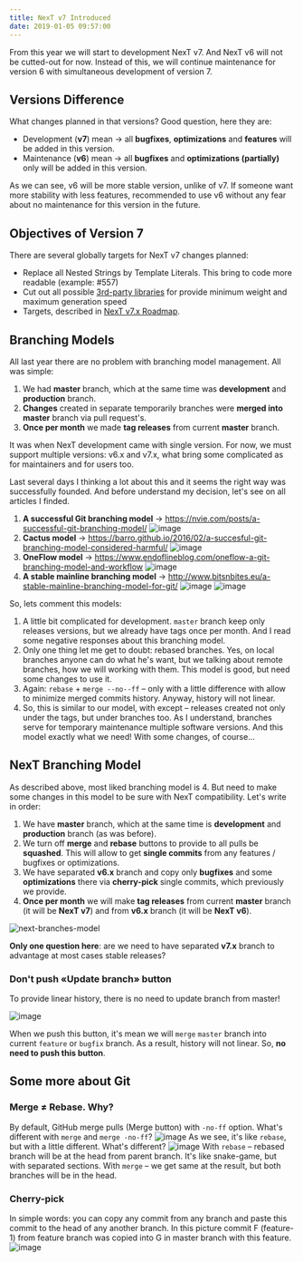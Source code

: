 ```yaml
---
title: NexT v7 Introduced
date: 2019-01-05 09:57:00 
---
```


From this year we will start to development NexT v7. And NexT v6 will not be cutted-out for now. Instead of this, we will continue maintenance for version 6 with simultaneous development of version 7.

## Versions Difference

What changes planned in that versions? Good question, here they are:

* Development (**v7**) mean → all **bugfixes**, **optimizations** and **features** will be added in this version.
* Maintenance (**v6**) mean → all **bugfixes** and **optimizations (partially)** only will be added in this version.

As we can see, v6 will be more stable version, unlike of v7. If someone want more stability with less features, recommended to use v6 without any fear about no maintenance for this version in the future.

## Objectives of Version 7

There are several globally targets for NexT v7 changes planned:

* Replace all Nested Strings by Template Literals. This bring to code more readable (example: #557)
* Cut out all possible [3rd-party libraries](https://github.com/theme-next/hexo-theme-next/tree/master/source/lib) for provide minimum weight and maximum generation speed
* Targets, described in [NexT v7.x Roadmap](https://github.com/theme-next/hexo-theme-next/issues/67).

## Branching Models

All last year there are no problem with branching model management. All was simple:

1. We had **master** branch, which at the same time was **development** and **production** branch.
2. **Changes** created in separate temporarily branches were **merged into master** branch via pull request's.
3. **Once per month** we made **tag releases** from current **master** branch.

It was when NexT development came with single version. For now, we must support multiple versions: v6.x and v7.x, what bring some complicated as for maintainers and for users too.

Last several days I thinking a lot about this and it seems the right way was successfully founded. And before understand my decision, let's see on all articles I finded.

1. **A successful Git branching model** → https://nvie.com/posts/a-successful-git-branching-model/
   ![image](https://user-images.githubusercontent.com/16944225/50646627-d8d66e80-0f76-11e9-9d6e-44a3c7a46bb4.png)
2. **Cactus model** → https://barro.github.io/2016/02/a-succesful-git-branching-model-considered-harmful/
   ![image](https://user-images.githubusercontent.com/16944225/50647494-00c6d180-0f79-11e9-9e7b-e39c1af9e84b.png)
3. **OneFlow model** → https://www.endoflineblog.com/oneflow-a-git-branching-model-and-workflow
   ![image](https://user-images.githubusercontent.com/16944225/50647637-60bd7800-0f79-11e9-9216-41754c5d590f.png)
4. **A stable mainline branching model** → http://www.bitsnbites.eu/a-stable-mainline-branching-model-for-git/
   ![image](https://user-images.githubusercontent.com/16944225/50647741-a5491380-0f79-11e9-8166-d7379ce86444.png)
   ![image](https://user-images.githubusercontent.com/16944225/50647766-b8f47a00-0f79-11e9-9f5a-076ceaddd962.png)

So, lets comment this models:

1. A little bit complicated for development. `master` branch keep only releases versions, but we already have tags once per month. And I read some negative responses about this branching model.
2. Only one thing let me get to doubt: rebased branches. Yes, on local branches anyone can do what he's want, but we talking about remote branches, how we will working with them. This model is good, but need some changes to use it.
3. Again: `rebase` + `merge --no--ff` – only with a little difference with allow to minimize merged commits history. Anyway, history will not linear.
4. So, this is similar to our model, with except – releases created not only under the tags, but under branches too. As I understand, branches serve for temporary maintenance multiple software versions. And this model exactly what we need! With some changes, of course...

## NexT Branching Model

As described above, most liked branching model is 4. But need to make some changes in this model to be sure with NexT compatibility. Let's write in order:

1. We have **master** branch, which at the same time is **development** and **production** branch (as was before).
2. We turn off **merge** and **rebase** buttons to provide to all pulls be **squashed**. This will allow to get **single commits** from any features / bugfixes or optimizations.
3. We have separated **v6.x** branch and copy only **bugfixes** and some **optimizations** there via **cherry-pick** single commits, which previously we provide.
4. **Once per month** we will make **tag releases** from current **master** branch (it will be **NexT v7**) and from **v6.x** branch (it will be **NexT v6**).

![next-branches-model](https://user-images.githubusercontent.com/16944225/50718831-01a05600-1094-11e9-9ffd-2ebd562104ae.png)

**Only one question here**: are we need to have separated **v7.x** branch to advantage at most cases stable releases?

### Don't push «Update branch» button

To provide linear history, there is no need to update branch from master!

![image](https://user-images.githubusercontent.com/16944225/50719201-3236be80-1099-11e9-9792-aebc891157a6.png)

When we push this button, it's mean we will `merge` `master` branch into current `feature` or `bugfix` branch. As a result, history will not linear. So, **no need to push this button**.

## Some more about Git

### Merge ≠ Rebase. Why?

By default, GitHub merge pulls (Merge button) with `-no-ff` option. What's different with `merge` and `merge -no-ff`?
![image](https://user-images.githubusercontent.com/16944225/50647953-3a4c0c80-0f7a-11e9-851e-eb9f95291730.png)
As we see, it's like `rebase`, but with a little different. What's different?
![image](https://user-images.githubusercontent.com/16944225/50648058-7d0de480-0f7a-11e9-85e2-b0ac48c60371.png)
With `rebase` – rebased branch will be at the head from parent branch. It's like snake-game, but with separated sections.
With `merge` – we get same at the result, but both branches will be in the head.

### Cherry-pick

In simple words: you can copy any commit from any branch and paste this commit to the head of any another branch. In this picture commit F (feature-1) from feature branch was copied into G in master branch with this feature.
![image](https://user-images.githubusercontent.com/16944225/50648361-4ab0b700-0f7b-11e9-9df2-6cd9c5fb098f.png)
